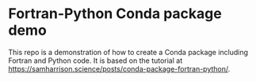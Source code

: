 # Fortran-Python Conda package demo

This repo is a demonstration of how to create a Conda package including Fortran and Python code. It is based on the tutorial at https://samharrison.science/posts/conda-package-fortran-python/.
